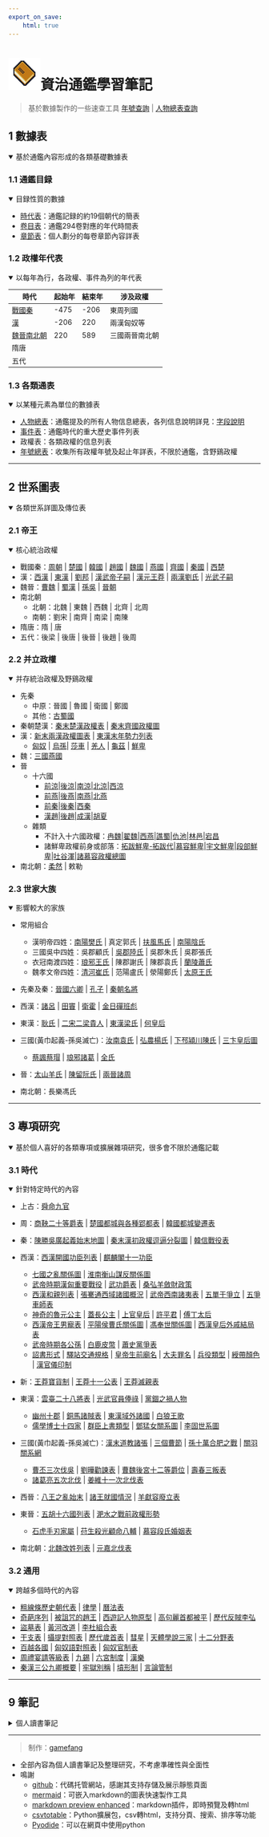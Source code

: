 ```yaml
---
export_on_save:
    html: true
---
```


<link rel="icon" href="history/asset/zztj32.svg" sizes="32x32">

# ![icon32](history/asset/zztj32.svg)資治通鑑學習筆記

> 基於數據製作的一些速查工具
> [年號查詢](history/tools/era_name/era_name.html) | [人物總表查詢](history/tools/person/person.html)

## 1 數據表

<details open>
<summary>基於通鑑內容形成的各類基礎數據表</summary>

### 1.1 通鑑目録

<details open>
<summary>目録性質的數據</summary>

- [時代表](1_數據表/1.1_通鑑目録/時代表.html)：通鑑記録的約19個朝代的簡表
- [卷目表](1_數據表/1.1_通鑑目録/卷目表.html)：通鑑294卷對應的年代時間表
- [章節表](1_數據表/1.1_通鑑目録/章節表.html)：個人劃分的每卷章節內容詳表

</details>

### 1.2 政權年代表

<details open>
<summary>以每年為行，各政權、事件為列的年代表</summary>

時代|起始年|結束年|涉及政權
--|--|--|--
[戰國秦](1_數據表/1.2_政權年代表/戰國秦.html)|-475|-206|東周列國
[漢](1_數據表/1.2_政權年代表/漢.html)|-206|220|兩漢匈奴等
[魏晉南北朝](1_數據表/1.2_政權年代表/魏晉南北朝.html)|220|589|三國兩晉南北朝
隋唐|||
五代|||

</details>

### 1.3 各類通表

<details open>
<summary>以某種元素為單位的數據表</summary>

- [人物總表](1_數據表/1.3_各類通表/人物總表.html)：通鑑提及的所有人物信息總表，各列信息說明詳見：[字段說明](1_數據表/1.3_各類通表/人物總表字段說明.html)
- [事件表](1_數據表/1.3_各類通表/事件表.html)：通鑑時代的重大歷史事件列表
- 政權表：各類政權的信息列表
- [年號總表](1_數據表/1.3_各類通表/年號總表.html)：收集所有政權年號及起止年詳表，不限於通鑑，含野鷄政權

</details>

</details>

---

## 2 世系圖表

<details open>
<summary>各類世系詳圖及傳位表</summary>

### 2.1 帝王

<details open>
<summary>核心統治政權</summary>

- 戰國秦：[周朝](2_世系圖表/2.1_帝王/戰國秦/周朝世系圖.html) | [楚國](2_世系圖表/2.1_帝王/戰國秦/楚國世系圖.html) | [韓國](2_世系圖表/2.1_帝王/戰國秦/韓國世系圖.html) | [趙國](2_世系圖表/2.1_帝王/戰國秦/趙國世系圖.html) | [魏國](2_世系圖表/2.1_帝王/戰國秦/魏國世系圖.html) | [燕國](2_世系圖表/2.1_帝王/戰國秦/燕國世系圖.html) | [齊國](2_世系圖表/2.1_帝王/戰國秦/齊國世系圖.html) | [秦國](2_世系圖表/2.1_帝王/戰國秦/秦國世系圖.html) | [西楚](2_世系圖表/2.1_帝王/戰國秦/西楚世系圖.html)
- 漢：[西漢](2_世系圖表/2.1_帝王/漢/西漢世系圖.html) | [東漢](2_世系圖表/2.1_帝王/漢/東漢世系圖.html) | [劉邦](2_世系圖表/2.1_帝王/漢/劉邦世系圖.html) | [漢武帝子嗣](2_世系圖表/2.1_帝王/漢/漢武帝子嗣.html) | [漢元王莽](2_世系圖表/2.1_帝王/漢/漢元王莽世系圖.html) | [兩漢劉氏](2_世系圖表/2.1_帝王/漢/兩漢劉氏世系圖.html) | [光武子嗣](2_世系圖表/2.1_帝王/漢/光武子嗣表.html)
- 魏晉：[曹魏](2_世系圖表/2.1_帝王/魏晉/曹魏世系圖.html) | [蜀漢](2_世系圖表/2.1_帝王/魏晉/蜀漢世系圖.html) | [孫吳](2_世系圖表/2.1_帝王/魏晉/孫吳世系圖.html) | [晉朝](2_世系圖表/2.1_帝王/魏晉/晉朝世系圖.html)
- 南北朝
  - 北朝：北魏 | 東魏 | 西魏 | 北齊 | 北周
  - 南朝：劉宋 | 南齊 | 南梁 | 南陳
- 隋唐：隋 | 唐
- 五代：後梁 | 後唐 | 後晉 | 後趙 | 後周

</details>

### 2.2 并立政權

<details open>
<summary>并存統治政權及野鷄政權</summary>

- 先秦
  - 中原：晉國 | 魯國 | 衛國 | 鄭國
  - 其他：[古蜀國](2_世系圖表/2.2_并立政權/先秦/古蜀國世系.html)
- 秦朝楚漢：[秦末楚漢政權表](2_世系圖表/2.2_并立政權/秦朝楚漢/秦末楚漢政權.html) | [秦末齊國政權圖](2_世系圖表/2.2_并立政權/秦朝楚漢/秦末齊國政權圖.png)
- 漢：[新末兩漢政權圖表](2_世系圖表/2.2_并立政權/漢/新末兩漢政權圖表.html) | [東漢末年勢力列表](2_世系圖表/2.2_并立政權/漢/東漢末年勢力列表.html)
    - [匈奴](2_世系圖表/2.2_并立政權/漢/匈奴世系圖.html) | [烏孫](2_世系圖表/2.2_并立政權/漢/烏孫世系圖.html)| [莎車](2_世系圖表/2.2_并立政權/漢/莎車世系圖.html) | [羌人](2_世系圖表/2.2_并立政權/漢/羌人.html) | [龜茲](2_世系圖表/2.2_并立政權/漢/龜茲世系圖.html) | [鮮卑](2_世系圖表/2.2_并立政權/漢/鮮卑世系圖.html)
- 魏：[三國燕國](2_世系圖表/2.2_并立政權/魏/三國燕國世系圖.html) 
- 晉
    - 十六國
        - [前涼](2_世系圖表/2.2_并立政權/晉/十六國/前涼世系圖表.html)|[後涼](2_世系圖表/2.2_并立政權/晉/十六國/後涼世系圖表.html)|[南涼](2_世系圖表/2.2_并立政權/晉/十六國/南涼世系圖表.html)|[北涼](2_世系圖表/2.2_并立政權/晉/十六國/北涼世系圖表.html)|[西涼](2_世系圖表/2.2_并立政權/晉/十六國/西涼世系圖表.html)
        - [前燕](2_世系圖表/2.2_并立政權/晉/十六國/前燕世系圖表.html)|[後燕](2_世系圖表/2.2_并立政權/晉/十六國/後燕世系圖表.html)|[南燕](2_世系圖表/2.2_并立政權/晉/十六國/南燕世系圖表.html)|[北燕](2_世系圖表/2.2_并立政權/晉/十六國/北燕世系圖表.html)
        - [前秦](2_世系圖表/2.2_并立政權/晉/十六國/前秦世系圖表.html)|[後秦](2_世系圖表/2.2_并立政權/晉/十六國/後秦世系圖表.html)|[西秦](2_世系圖表/2.2_并立政權/晉/十六國/西秦世系圖表.html)
        - [漢趙](2_世系圖表/2.2_并立政權/晉/十六國/漢趙世系圖表.html)|[後趙](2_世系圖表/2.2_并立政權/晉/十六國/後趙世系圖表.html)|[成漢](2_世系圖表/2.2_并立政權/晉/十六國/成漢世系圖表.html)|[胡夏](2_世系圖表/2.2_并立政權/晉/十六國/胡夏世系圖表.html)
    - 雜類
        - 不計入十六國政權：[冉魏](2_世系圖表/2.2_并立政權/晉/冉魏世系圖表.html)|[翟魏](2_世系圖表/2.2_并立政權/晉/翟魏世系圖表.html)|[西燕](2_世系圖表/2.2_并立政權/晉/西燕世系圖表.html)|[譙蜀](2_世系圖表/2.2_并立政權/晉/譙蜀世系圖表.html)|[仇池](2_世系圖表/2.2_并立政權/晉/仇池國世系圖表.html)|[林邑](2_世系圖表/2.2_并立政權/晉/林邑國世系圖表.html)|[宕昌](2_世系圖表/2.2_并立政權/晉/宕昌國世系圖表.html)
        - 諸鮮卑政權前身或部落：[拓跋鮮卑-拓跋代](2_世系圖表/2.2_并立政權/晉/拓跋鮮卑-拓跋代世系圖表.html)|[慕容鮮卑](2_世系圖表/2.2_并立政權/晉/慕容鮮卑世系圖表.html)|[宇文鮮卑](2_世系圖表/2.2_并立政權/晉/宇文鮮卑世系圖表.html)|[段部鮮卑](2_世系圖表/2.2_并立政權/晉/段部鮮卑世系圖表.html)|[吐谷渾](2_世系圖表/2.2_并立政權/晉/吐谷渾世系圖表.html)|[諸慕容政權總圖](2_世系圖表/2.2_并立政權/晉/諸慕容政權總圖.html)
- 南北朝：[柔然](2_世系圖表/2.2_并立政權/晉/柔然世系圖表.html) | 敕勒

</details>

### 2.3 世家大族

<details open>
<summary>影響較大的家族</summary>

- 常用組合
  - 漢明帝四姓：[南陽樊氏](2_世系圖表/2.3_世家大族/南陽樊氏世系圖表.html) | 真定郭氏 | [扶風馬氏](2_世系圖表/2.3_世家大族/扶風馬氏世系圖表.html) | [南陽陰氏](2_世系圖表/2.3_世家大族/陰氏世系圖表.html) 
  - 三國吳中四姓：吳郡顧氏 | [吳郡陸氏](2_世系圖表/2.3_世家大族/吳郡陸氏世系圖表.html) | 吳郡朱氏 | 吳郡張氏
  - 衣冠南渡四姓：[琅邪王氏](2_世系圖表/2.3_世家大族/琅邪太原王氏世系圖表.html) | 陳郡謝氏 | 陳郡袁氏 | [蘭陵蕭氏](2_世系圖表/2.3_世家大族/蘭陵蕭氏世系圖表.html)
  - 魏孝文帝四姓：[清河崔氏](2_世系圖表/2.3_世家大族/崔氏世系圖表.html) | 范陽盧氏 | 滎陽鄭氏 | [太原王氏](2_世系圖表/2.3_世家大族/琅邪太原王氏世系圖表.html)

- 先秦及秦：[晉國六卿](2_世系圖表/2.3_世家大族/晉國六卿/晉國六卿.html) | [孔子](2_世系圖表/2.3_世家大族/孔子世系圖表.html) | [秦朝名將](2_世系圖表/2.3_世家大族/秦朝名將世系圖表.html)
- 西漢：[諸呂](2_世系圖表/2.3_世家大族/諸呂世系圖表.html) | [田竇](2_世系圖表/2.3_世家大族/臧兒田竇關係圖.html) | [衛霍](2_世系圖表/2.3_世家大族/衛霍世系圖表.html) | [金日磾班彪](2_世系圖表/2.3_世家大族/金日磾班彪世系圖.html)
- 東漢：[耿氏](2_世系圖表/2.3_世家大族/耿氏世系圖表.html) | [二宋二梁貴人](2_世系圖表/2.3_世家大族/二宋二梁貴人關係圖.html) | [東漢梁氏](2_世系圖表/2.3_世家大族/東漢梁氏世系圖表.html) | [何皇后](2_世系圖表/2.3_世家大族/何皇后關系圖.html)
- 三國(黃巾起義-孫吳滅亡)：[汝南袁氏](2_世系圖表/2.3_世家大族/汝南袁氏世系圖表.html) | [弘農楊氏](2_世系圖表/2.3_世家大族/弘農楊氏世系圖表.html) | [下邳潁川陳氏](2_世系圖表/2.3_世家大族/陳氏世系圖表.html) | [三卞皇后圖](2_世系圖表/2.3_世家大族/三卞皇后圖.html)
  - [蔡諷蔡瑁](2_世系圖表/2.3_世家大族/蔡諷蔡瑁關係圖.html) | [琅邪諸葛](2_世系圖表/2.3_世家大族/琅邪諸葛世系圖表.html) | [全氏](2_世系圖表/2.3_世家大族/全氏世系圖表.html)
- 晉：[太山羊氏](2_世系圖表/2.3_世家大族/太山羊氏世系圖表.html) | [陳留阮氏](2_世系圖表/2.3_世家大族/陳留阮氏世系圖表.html) | [兩晉諸周](2_世系圖表/2.3_世家大族/兩晉諸周氏世系圖表.html)
- 南北朝：長樂馮氏
  

</details>

</details>

---

## 3 專項研究

<details open>
<summary>基於個人喜好的各類專項或擴展雜項研究，很多會不限於通鑑記載</summary>

### 3.1 時代

<details open>
<summary>針對特定時代的內容</summary>

- 上古：[舜命九官](3_專項研究/3.1_時代/上古/舜命九官.html)

- 周：[商鞅二十等爵表](3_專項研究/3.1_時代/周/商鞅二十等爵表.html) | [楚國都城與各種郢都表](3_專項研究/3.1_時代/周/楚國都城與各種郢都表.html) | [韓國都城變遷表](3_專項研究/3.1_時代/周/韓國都城變遷表.html)

- 秦：[陳勝吳廣起義始末地圖](https://www.ageeye.cn/map/66656/) | [秦末漢初政權逗逼分裂圖](3_專項研究/3.1_時代/秦/秦末漢初政權逗逼分裂圖.html) | [韓信戰役表](3_專項研究/3.1_時代/秦/韓信戰役表.html)

- 西漢：[西漢開國功臣列表](3_專項研究/3.1_時代/西漢/西漢開國功臣列表.html) | [麒麟閣十一功臣](3_專項研究/3.1_時代/西漢/麒麟閣十一功臣.html)
  - [七國之亂關係圖](3_專項研究/3.1_時代/西漢/七國之亂關係圖.html) | [淮南衡山謀反關係圖](3_專項研究/3.1_時代/西漢/淮南衡山謀反關係圖.html)
  - [武帝時期漢匈重要戰役](3_專項研究/3.1_時代/西漢/武帝時期漢匈重要戰役.html) | [武功爵表](3_專項研究/3.1_時代/西漢/武功爵表.html) | [桑弘羊斂財政策](3_專項研究/3.1_時代/西漢/桑弘羊斂財政策.html)
  - [西漢和親列表](3_專項研究/3.1_時代/西漢/西漢和親列表.html) | [張騫通西域諸國概況](3_專項研究/3.1_時代/西漢/張騫通西域諸國概況.html) | [武帝西南諸夷表](3_專項研究/3.1_時代/西漢/武帝西南諸夷表.html) | [五單于爭立](3_專項研究/3.1_時代/西漢/五單于爭立.html) | [五爭車師表](3_專項研究/3.1_時代/西漢/五爭車師表.html)
  - [神奇的魯元公主](3_專項研究/3.1_時代/西漢/神奇的魯元公主.png) | [蓋長公主](3_專項研究/3.1_時代/西漢/蓋長公主.html) | [上官皇后](3_專項研究/3.1_時代/西漢/上官皇后.html) | [許平君](3_專項研究/3.1_時代/西漢/許平君關係圖.html) | [傅丁太后](3_專項研究/3.1_時代/西漢/傅丁太后關係圖.html)
  - [西漢帝王男寵表](3_專項研究/3.1_時代/西漢/西漢帝王男寵表.html) | [平陽侯曹氏關係圖](3_專項研究/3.1_時代/西漢/平陽侯曹氏關係圖.html) | [馮奉世關係圖](3_專項研究/3.1_時代/西漢/馮奉世關係圖.html) | [西漢皇后外戚結局表](3_專項研究/3.1_時代/西漢/西漢皇后外戚結局表.html)
  - [武帝時期各公孫](3_專項研究/3.1_時代/西漢/武帝時期各公孫.html) | [白鹿皮幣](3_專項研究/3.1_時代/西漢/白鹿皮幣.html) | [蕭史黨爭表](3_專項研究/3.1_時代/西漢/蕭史黨爭表.html)
  - [詔書形式](3_專項研究/3.1_時代/西漢/詔書形式表.html) | [驛站交通規格](3_專項研究/3.1_時代/西漢/驛站交通規格表.html) | [皇帝生前廟名](3_專項研究/3.1_時代/西漢/皇帝生前廟名.html) | [大夫罪名](3_專項研究/3.1_時代/西漢/大夫罪名表.html) | [兵役類型](3_專項研究/3.1_時代/西漢/兵役類型.html) | [綬帶顏色](3_專項研究/3.1_時代/西漢/西漢綬帶顏色.html) | [漢官儀印制](3_專項研究/3.1_時代/西漢/漢官儀印制.html)

- 新：[王莽寶貨制](3_專項研究/3.1_時代/新/王莽寶貨制.html) | [王莽十一公表](3_專項研究/3.1_時代/新/王莽十一公表.html) | [王莽滅親表](3_專項研究/3.1_時代/新/王莽滅親表.html)

- 東漢：[雲臺二十八將表](3_專項研究/3.1_時代/東漢/雲臺二十八將表.html) | [光武官員俸祿](3_專項研究/3.1_時代/東漢/光武官員俸祿表.html) | [黨錮之禍人物](3_專項研究/3.1_時代/東漢/黨錮之禍人物.png)
  - [幽州十郡](3_專項研究/3.1_時代/東漢/幽州十郡.html) | [銅馬諸賊表](3_專項研究/3.1_時代/東漢/銅馬諸賊表.html) | [東漢域外諸國](3_專項研究/3.1_時代/東漢/東漢域外諸國.html) | [白狼王歌](3_專項研究/3.1_時代/東漢/白狼王歌.html) 
  - [儒學博士十四家](3_專項研究/3.1_時代/東漢/儒學博士十四家.html) | [群臣上書類型](3_專項研究/3.1_時代/東漢/群臣上書類型.html) | [鄧猛女關系圖](3_專項研究/3.1_時代/東漢/鄧猛女關系圖.html) | [李固世系圖](3_專項研究/3.1_時代/東漢/李固世系圖.html)
  
- 三國(黃巾起義-孫吳滅亡)：[漢末道教諸張](3_專項研究/3.1_時代/三國/漢末道教諸張世系.html) | [三個曹節](3_專項研究/3.1_時代/三國/三個曹節.html) | [孫十萬合肥之戰](3_專項研究/3.1_時代/三國/孫十萬合肥之戰表.html) | [關羽關系網](3_專項研究/3.1_時代/三國/關羽關系網.html)
  - [曹丕三次伐吳](3_專項研究/3.1_時代/三國/曹丕三次伐吳表.html) | [劉曄勸諫表](3_專項研究/3.1_時代/三國/劉曄勸諫表.html) | [曹魏後宮十二等爵位](3_專項研究/3.1_時代/三國/曹魏後宮十二等爵位.html) | [壽春三叛表](3_專項研究/3.1_時代/三國/壽春三叛表.html)
  - [諸葛亮五次北伐](3_專項研究/3.1_時代/三國/諸葛亮五次北伐表.html) | [姜維十一次北伐表](3_專項研究/3.1_時代/三國/姜維十一次北伐表.html)

- 西晉：[八王之亂始末](3_專項研究/3.1_時代/西晉/八王之亂始末.html) | [諸王就國情況](3_專項研究/3.1_時代/西晉/諸王就國情況.html) | [羊獻容廢立表](3_專項研究/3.1_時代/西晉/羊獻容廢立表.html)

- 東晉：[五胡十六國列表](3_專項研究/3.1_時代/東晉/五胡十六國列表.html) | [淝水之戰前政權形勢](3_專項研究/3.1_時代/東晉/淝水之戰前政權形勢.html)
  - [石虎手刃家屬](3_專項研究/3.1_時代/東晉/石虎手刃重要家屬列表.html) | [苻生殺光顧命八輔](3_專項研究/3.1_時代/東晉/苻生殺光顧命八輔.html) | [慕容段氏婚姻表](3_專項研究/3.1_時代/東晉/慕容段氏婚姻表.html)

- 南北朝：[北魏改姓列表](3_專項研究/3.1_時代/南北朝/北魏改姓列表.html) | [元嘉北伐表](3_專項研究/3.1_時代/南北朝/元嘉北伐表.html)

</details>

### 3.2 通用

<details open>
<summary>跨越多個時代的內容</summary>

- [粗線條歷史朝代表](3_專項研究/3.2_通用/粗線條歷史朝代表.html) | [律學](3_專項研究/3.2_通用/律學.html) | [曆法表](3_專項研究/3.2_通用/曆法表.html) 
- [奇葩序列](3_專項研究/3.2_通用/奇葩序列.html) | [被詛咒的趙王](3_專項研究/3.2_通用/被詛咒的趙王.html) | [西遊記人物原型](3_專項研究/3.2_通用/西遊記人物原型.html) | [高句麗首都被平](3_專項研究/3.2_通用/高句麗首都被平記録.html) | [歷代反賊李弘](3_專項研究/3.2_通用/歷代反賊李弘列表.html)
- [盜墓表](3_專項研究/3.2_通用/盜墓表.html) | [黃河改道](3_專項研究/3.2_通用/黃河改道概況.html) | [李杜組合表](3_專項研究/3.2_通用/李杜組合表.html)
- [干支表](3_專項研究/3.2_通用/干支表.html) | [攝提對照表](3_專項研究/3.2_通用/攝提對照表.html) | [歷代歲首表](3_專項研究/3.2_通用/歷代歲首表.html) | [彗星](3_專項研究/3.2_通用/彗星.html) | [天體學說三家](3_專項研究/3.2_通用/天體學說三家.html) | [十二分野表](3_專項研究/3.2_通用/十二分野表.html)
- [百越各國](3_專項研究/3.2_通用/百越各國.html) | [匈奴語對照表](3_專項研究/3.2_通用/匈奴語對照表.html) | [匈奴官制表](3_專項研究/3.2_通用/匈奴官制表.html)
- [周禮宴請等級表](3_專項研究/3.2_通用/周禮宴請等級表.html) | [九錫](3_專項研究/3.2_通用/九錫.html) | [六宮制度](3_專項研究/3.2_通用/六宮制度.html) | [漢樂](3_專項研究/3.2_通用/漢樂.html)
-  [秦漢三公九卿概要](3_專項研究/3.2_通用/秦漢三公九卿概要.html) | [牢獄別稱](3_專項研究/3.2_通用/牢獄別稱.html) | [墳形制](3_專項研究/3.2_通用/墳形制.html) | [言論管制](3_專項研究/3.2_通用/言論管制法令.html)

</details>

</details>

---

## 9 筆記

<details>
<summary>個人讀書筆記</summary>

- 周紀，共3卷，-403至-256，周威烈王至周赧王
  - [卷1](9_筆記/资治通鉴1.html) | [卷2](9_筆記/资治通鉴2.html) | [卷3](9_筆記/资治通鉴3.html) | [卷4](9_筆記/资治通鉴4.html) | [卷5](9_筆記/资治通鉴5.html)
- 秦紀，共5卷，-255至-207，秦昭襄王至秦二世
  - [卷6](9_筆記/资治通鉴6.html) | [卷7](9_筆記/资治通鉴7.html) | [卷8](9_筆記/资治通鉴8.html)
- 漢紀，14卷，-206至-87，楚漢至漢武帝
  - [卷9](9_筆記/资治通鉴9.html) | [卷10](9_筆記/资治通鉴10.html) | [卷11](9_筆記/资治通鉴11.html) | [卷12](9_筆記/资治通鉴12.html) | [卷13](9_筆記/资治通鉴13.html) | [卷14](9_筆記/资治通鉴14.html) | [卷15](9_筆記/资治通鉴15.html) | [卷16](9_筆記/资治通鉴16.html) | [卷17](9_筆記/资治通鉴17.html) | [卷18](9_筆記/资治通鉴18.html) | [卷19](9_筆記/资治通鉴19.html) | [卷20](9_筆記/资治通鉴20.html) | [卷21](9_筆記/资治通鉴21.html) | [卷22](9_筆記/资治通鉴22.html)
- 漢紀，14卷，-86至8，漢昭帝至漢平帝
  - [卷23](9_筆記/资治通鉴23.html) | [卷24](9_筆記/资治通鉴24.html) | [卷25](9_筆記/资治通鉴25.html) | [卷26](9_筆記/资治通鉴26.html) | [卷27](9_筆記/资治通鉴27.html) | [卷28](9_筆記/资治通鉴28.html) | [卷29](9_筆記/资治通鉴29.html) | [卷30](9_筆記/资治通鉴30.html) | [卷31](9_筆記/资治通鉴31.html) | [卷32](9_筆記/资治通鉴32.html) | [卷33](9_筆記/资治通鉴33.html) | [卷34](9_筆記/资治通鉴34.html) | [卷35](9_筆記/资治通鉴35.html) | [卷36](9_筆記/资治通鉴36.html)
- 漢紀，16卷，9至145，王莽至漢質帝
  - [卷37](9_筆記/资治通鉴37.html) | [卷38](9_筆記/资治通鉴38.html) | [卷39](9_筆記/资治通鉴39.html) | [卷40](9_筆記/资治通鉴40.html) | [卷41](9_筆記/资治通鉴41.html) | [卷42](9_筆記/资治通鉴42.html) | [卷43](9_筆記/资治通鉴43.html) | [卷44](9_筆記/资治通鉴44.html) | [卷45](9_筆記/资治通鉴45.html) | [卷46](9_筆記/资治通鉴46.html) | [卷47](9_筆記/资治通鉴47.html) | [卷48](9_筆記/资治通鉴48.html) | [卷49](9_筆記/资治通鉴49.html) | [卷50](9_筆記/资治通鉴50.html) | [卷51](9_筆記/资治通鉴51.html) | [卷52](9_筆記/资治通鉴52.html)
- 漢紀，16卷，146至219，漢桓帝至漢獻帝
  - [卷53](9_筆記/资治通鉴53.html) | [卷54](9_筆記/资治通鉴54.html) | [卷55](9_筆記/资治通鉴55.html) | [卷56](9_筆記/资治通鉴56.html) | [卷57](9_筆記/资治通鉴57.html) | [卷58](9_筆記/资治通鉴58.html) | [卷59](9_筆記/资治通鉴59.html) | [卷60](9_筆記/资治通鉴60.html) | [卷61](9_筆記/资治通鉴61.html) | [卷62](9_筆記/资治通鉴62.html) | [卷63](9_筆記/资治通鉴63.html) | [卷64](9_筆記/资治通鉴64.html) | [卷65](9_筆記/资治通鉴65.html) | [卷66](9_筆記/资治通鉴66.html) | [卷67](9_筆記/资治通鉴67.html) | [卷68](9_筆記/资治通鉴68.html)
- 魏紀，共10卷，220至264，曹丕至曹奐
  - [卷69](9_筆記/资治通鉴69.html) | [卷70](9_筆記/资治通鉴70.html) | [卷71](9_筆記/资治通鉴71.html) | [卷72](9_筆記/资治通鉴72.html) | [卷73](9_筆記/资治通鉴73.html) | [卷74](9_筆記/资治通鉴74.html) | [卷75](9_筆記/资治通鉴75.html) | [卷76](9_筆記/资治通鉴76.html) | [卷77](9_筆記/资治通鉴77.html) | [卷78](9_筆記/资治通鉴78.html)
- 晉紀，11卷，265至316，司馬炎至晉愍帝
  - [卷79](9_筆記/资治通鉴79.html) | [卷80](9_筆記/资治通鉴80.html) | [卷81](9_筆記/资治通鉴81.html) | [卷82](9_筆記/资治通鉴82.html) | [卷83](9_筆記/资治通鉴83.html) | [卷84](9_筆記/资治通鉴84.html) | [卷85](9_筆記/资治通鉴85.html) | [卷86](9_筆記/资治通鉴86.html) | [卷87](9_筆記/资治通鉴87.html) | [卷88](9_筆記/资治通鉴88.html) | [卷89](9_筆記/资治通鉴89.html)
- 晉紀，15卷，317至382，晉元帝至晉孝武帝11年（淝水之戰前）
  - [卷90](9_筆記/资治通鉴90.html) | [卷91](9_筆記/资治通鉴91.html) | [卷92](9_筆記/资治通鉴92.html) | [卷93](9_筆記/资治通鉴93.html) | [卷94](9_筆記/资治通鉴94.html) | [卷95](9_筆記/资治通鉴95.html) | [卷96](9_筆記/资治通鉴96.html) | [卷97](9_筆記/资治通鉴97.html) | [卷98](9_筆記/资治通鉴98.html) | [卷99](9_筆記/资治通鉴99.html) | [卷100](9_筆記/资治通鉴100.html) | [卷101](9_筆記/资治通鉴101.html) | [卷102](9_筆記/资治通鉴102.html) | [卷103](9_筆記/资治通鉴103.html) | [卷104](9_筆記/资治通鉴104.html)
- 晉紀，14卷，383至419，晉孝武帝12年（淝水之戰）至晉恭帝
  - [卷105](9_筆記/资治通鉴105.html) | [卷106](9_筆記/资治通鉴106.html) | [卷107](9_筆記/资治通鉴107.html) | [卷108](9_筆記/资治通鉴108.html) | [卷109](9_筆記/资治通鉴109.html) | [卷110](9_筆記/资治通鉴110.html) | [卷111](9_筆記/资治通鉴111.html) | [卷112](9_筆記/资治通鉴112.html) | [卷113](9_筆記/资治通鉴113.html) | [卷114](9_筆記/资治通鉴114.html) | [卷115](9_筆記/资治通鉴115.html) | [卷116](9_筆記/资治通鉴116.html) | [卷117](9_筆記/资治通鉴117.html) | [卷118](9_筆記/资治通鉴118.html)
- 宋紀，共16卷，420至478，宋武帝至宋順帝
  - [卷119](9_筆記/资治通鉴119.html) | [卷120](9_筆記/资治通鉴120.html) | [卷121](9_筆記/资治通鉴121.html) | [卷122](9_筆記/资治通鉴122.html) | [卷123](9_筆記/资治通鉴123.html) | [卷124](9_筆記/资治通鉴124.html) | [卷125](9_筆記/资治通鉴125.html) | [卷126](9_筆記/资治通鉴126.html) | [卷127](9_筆記/资治通鉴127.html) | [卷128](9_筆記/资治通鉴128.html) | [卷129](9_筆記/资治通鉴129.html) | [卷130](9_筆記/资治通鉴130.html) | [卷131](9_筆記/资治通鉴131.html) | [卷132](9_筆記/资治通鉴132.html) | [卷133](9_筆記/资治通鉴133.html) | [卷134](9_筆記/资治通鉴134.html)
  
<!--
      
-->

</details>

---

> 制作：[gamefang](https://gamefang.github.io/)

- 全部內容為個人讀書筆記及整理研究，不考慮準確性與全面性
- 鳴謝
    - [github](https://github.com/)：代碼托管網站，感謝其支持存儲及展示靜態頁面
    - [mermaid](https://mermaid-js.github.io/mermaid/#/)：可嵌入markdown的圖表快速製作工具
    - [markdown preview enhanced](https://shd101wyy.github.io/markdown-preview-enhanced/#/)：markdown插件，即時預覽及轉html
    - [csvtotable](https://pypi.org/project/csvtotable/)：Python擴展包，csv轉html，支持分頁、搜索、排序等功能
    - [Pyodide](https://pyodide.org/en/stable/)：可以在網頁中使用python